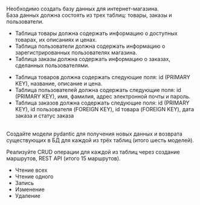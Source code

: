 Необходимо создать базу данных для интернет-магазина.</br>База данных должна состоять из трех таблиц: товары, заказы и пользователи. 

- Таблица товары должна содержать информацию о доступных товарах, их описаниях и ценах.
- Таблица пользователи должна содержать информацию о зарегистрированных пользователях магазина.
- Таблица заказы должна содержать информацию о заказах, сделанных пользователями.
+ Таблица товаров должна содержать следующие поля: id (PRIMARY KEY), название, описание и цена.
+ Таблица пользователей должна содержать следующие поля: id (PRIMARY KEY), имя, фамилия, адрес электронной почты и пароль.
+ Таблица заказов должна содержать следующие поля: id (PRIMARY KEY), id пользователя (FOREIGN KEY), id товара (FOREIGN KEY), дата заказа и статус заказа

</br>Создайте модели pydantic для получения новых данных и
возврата существующих в БД для каждой из трёх таблиц
(итого шесть моделей).

Реализуйте CRUD операции для каждой из таблиц через
создание маршрутов, REST API (итого 15 маршрутов).
- Чтение всех
- Чтение одного
- Запись
- Изменение
- Удаление